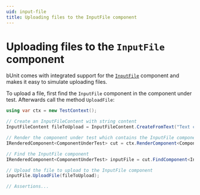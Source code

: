 ```yaml
---
uid: input-file
title: Uploading files to the InputFile component
---
```


# Uploading files to the `InputFile` component

bUnit comes with integrated support for the [`InputFile`](https://docs.microsoft.com/en-us/aspnet/core/blazor/file-uploads?view=aspnetcore-6.0&pivots=server) component and makes it easy to simulate uploading files.

To upload a file, first find the `InputFile` component in the component under test. Afterwards call the method `UploadFile`:

```csharp
using var ctx = new TestContext();

// Create an InputFileContent with string content
InputFileContent fileToUpload = InputFileContent.CreateFromText("Text content", "Filename.txt");

// Render the component under test which contains the InputFile component as a child component
IRenderedComponent<ComponentUnderTest> cut = ctx.RenderComponent<ComponentUnderTest>();

// Find the InputFile component
IRenderedComponent<ComponentUnderTest> inputFile = cut.FindComponent<InputFile>();

// Upload the file to upload to the InputFile component
inputFile.UploadFile(fileToUpload);

// Assertions...